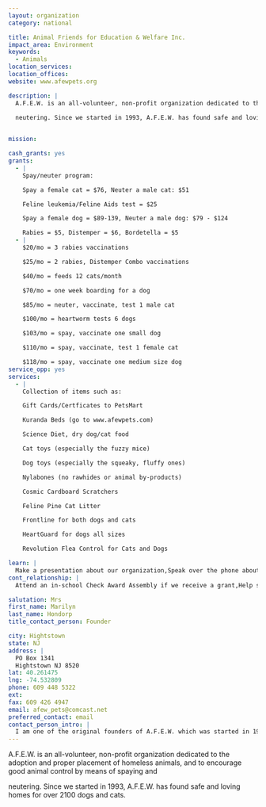 ```yaml
---
layout: organization
category: national

title: Animal Friends for Education & Welfare Inc.
impact_area: Environment
keywords: 
  - Animals
location_services: 
location_offices: 
website: www.afewpets.org

description: |
  A.F.E.W. is an all-volunteer, non-profit organization dedicated to the adoption and proper placement of homeless animals, and to encourage good animal control by means of spaying and

  neutering. Since we started in 1993, A.F.E.W. has found safe and loving homes for over 2100 dogs and cats.

  
mission: 

cash_grants: yes
grants: 
  - |
    Spay/neuter program:

    Spay a female cat = $76, Neuter a male cat: $51

    Feline leukemia/Feline Aids test = $25

    Spay a female dog = $89-139, Neuter a male dog: $79 - $124

    Rabies = $5, Distemper = $6, Bordetella = $5
  - |
    $20/mo = 3 rabies vaccinations

    $25/mo = 2 rabies, Distemper Combo vaccinations

    $40/mo = feeds 12 cats/month

    $70/mo = one week boarding for a dog

    $85/mo = neuter, vaccinate, test 1 male cat

    $100/mo = heartworm tests 6 dogs

    $103/mo = spay, vaccinate one small dog

    $110/mo = spay, vaccinate, test 1 female cat

    $118/mo = spay, vaccinate one medium size dog
service_opp: yes
services: 
  - |
    Collection of items such as:

    Gift Cards/Certficates to PetsMart

    Kuranda Beds (go to www.afewpets.com)

    Science Diet, dry dog/cat food

    Cat toys (especially the fuzzy mice)

    Dog toys (especially the squeaky, fluffy ones)

    Nylabones (no rawhides or animal by-products)

    Cosmic Cardboard Scratchers

    Feline Pine Cat Litter

    Frontline for both dogs and cats

    HeartGuard for dogs all sizes

    Revolution Flea Control for Cats and Dogs

learn: |
  Make a presentation about our organization,Speak over the phone about our work
cont_relationship: |
  Attend an in-school Check Award Assembly if we receive a grant,Help students tell local newspapers and media about their grant and/or project with us

salutation: Mrs
first_name: Marilyn
last_name: Hondorp
title_contact_person: Founder

city: Hightstown
state: NJ
address: |
  PO Box 1341  
  Hightstown NJ 8520
lat: 40.261475
lng: -74.532809
phone: 609 448 5322
ext: 
fax: 609 426 4947
email: afew_pets@comcast.net
preferred_contact: email
contact_person_intro: |
  I am one of the original founders of A.F.E.W. which was started in 1993.  We have helped many dogs and cats, even horses, geese, pigs and hamsters.  All living creatures need a friend and that is what we try to be to them. Someone to help the homeless ones, the injured ones, and sometimes just the sad, lonely ones.
---
```

A.F.E.W. is an all-volunteer, non-profit organization dedicated to the adoption and proper placement of homeless animals, and to encourage good animal control by means of spaying and

neutering. Since we started in 1993, A.F.E.W. has found safe and loving homes for over 2100 dogs and cats.

